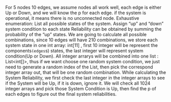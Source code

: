 For 5 nodes 10 edges, we assume nodes all work well, each edge is either Up or Down, and we will know the p for each edge. if the system is operational, it means there is no unconnected node.
Exhaustive enumeration:
List all possible states of the system.
Assign “up” and “down” system condition to each state Reliability can be obtained by summing the probability of the “up” states.
We are going to calculate all possible combinations, since 10 edges will have 210 combinations, we store each system state in one int array: int[11] , first 10 integer will be represent the components`(edges`s) states, the last integer will represent system condition(Up or Down). 
All integer arrarys will be combined into one list : List<int[]>, thus if we want choose one random system condition, we just need to generate a random index of the List, then pick the correspond integer array out, that will be one random combination.
While calculating the System Reliability, we first check the last integer in the integer arrays to see if the System will be Up, if it is down, ignore it. We will check all 1024 integer arrays and pick those System Condition is Up, then find the p of each edges to figure out the final system reliabilities.